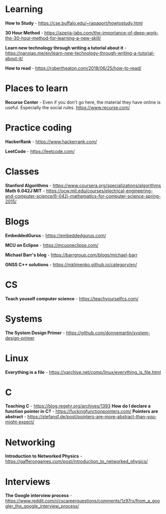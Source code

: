 # Learning
**How to Study** - https://cse.buffalo.edu/~rapaport/howtostudy.html

**30 Hour Method** - https://azeria-labs.com/the-importance-of-deep-work-the-30-hour-method-for-learning-a-new-skill/

**Learn new technology through writing a tutorial about it** - https://nanxiao.me/en/learn-new-technology-through-writing-a-tutorial-about-it/

**How to read** - https://robertheaton.com/2018/06/25/how-to-read/

# Places to learn
**Recurse Center** - Even if you don't go here, the material they have online is useful. Especially the social rules. https://www.recurse.com/

# Practice coding
**HackerRank** - https://www.hackerrank.com/

**LeetCode** - https://leetcode.com/

# Classes
**Stanford Algorithms** - https://www.coursera.org/specializations/algorithms
**Math 6.042J MIT** - https://ocw.mit.edu/courses/electrical-engineering-and-computer-science/6-042j-mathematics-for-computer-science-spring-2015/

# Blogs
**EmbeddedGurus** - https://embeddedgurus.com/

**MCU on Eclipse** - https://mcuoneclipse.com/

**Michael Barr's blog** - https://barrgroup.com/blogs/michael-barr

**GNSS C++ solutions** - https://mklimenko.github.io/category/en/

# CS
**Teach youself computer science** - https://teachyourselfcs.com/

# Systems
**The System Design Primer** - https://github.com/donnemartin/system-design-primer

# Linux
**Everything is a file** - https://yarchive.net/comp/linux/everything_is_file.html

# C
**Teaching C** - https://blog.regehr.org/archives/1393
**How do I declare a function pointer in C?** - https://fuckingfunctionpointers.com/
**Pointers are abstract** - https://stefansf.de/post/pointers-are-more-abstract-than-you-might-expect/

# Networking
**Introduction to Networked Physics** - https://gafferongames.com/post/introduction_to_networked_physics/

# Interviews
**The Google interview process** - https://www.reddit.com/r/cscareerquestions/comments/1z97rx/from_a_googler_the_google_interview_process/
